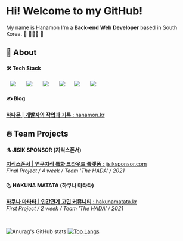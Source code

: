 # Hi! Welcome to my GitHub!
My name is Hanamon I'm a **Back-end Web Developer** based in South Korea. 👋 🧑🏻‍💻 🌳

## 🦉 About

#### 🛠 Tech Stack
<p>
  <img src="http://img.shields.io/badge/-HTML5-DD4B25?style=for-the-badge&logo=HTML5&logoColor=white"
       style="height: auto; margin-left: 10px; margin-right: 10px;"/>&nbsp
  <img src="http://img.shields.io/badge/-Javascript-F7DF1E?style=for-the-badge&logo=Javascript&logoColor=black"
       style="height: auto; margin-left: 10px; margin-right: 10px;"/>&nbsp
  <img src="http://img.shields.io/badge/-Nodejs-339933?style=for-the-badge&logo=Node.js&logoColor=white"
       style="height: auto; margin-left: 10px; margin-right: 10px;"/>&nbsp 
  <img src="http://img.shields.io/badge/-Express-373737?style=for-the-badge&logo=Express&logoColor=white"
       style="height: auto; margin-left: 10px; margin-right: 10px;"/>
  <img src="http://img.shields.io/badge/-Sequelize-00AFEE?style=for-the-badge&logo=Sequelize&logoColor=white"
       style="height: auto; margin-left: 10px; margin-right: 10px;"/>&nbsp
  <img src="http://img.shields.io/badge/-MySQL-4479A1?style=for-the-badge&logo=MySQL&logoColor=white"
       style="height: auto; margin-left: 10px; margin-right: 10px;"/>&nbsp
</p>

#### ✍️ Blog
[**하나몬** | **개발자의 작업과 기록** : hanamon.kr](https://hanamon.kr)

## 🔥 Team Projects

#### ⚗️ JISIK SPONSOR (지식스폰서)
[**지식스폰서** | **연구지식 특화 크라우드 플랫폼** : jisiksponsor.com](https://jisiksponsor.com)  
_Final Project / 4 week / Team 'The HADA' / 2021_

#### 🌜 HAKUNA MATATA (하쿠나 마타타)
[**하쿠나 마타타** | **인간관계 고민 커뮤니티** : hakunamatata.kr](https://hakunamatata.kr)  
_First Project / 2 week / Team 'The HADA' / 2021_

<br>

![Anurag's GitHub stats](https://github-readme-stats.vercel.app/api?username=hanamon&count_private=true&show_icons=true&theme=cobalt&icon_color=78D9F8)
[![Top Langs](https://github-readme-stats.vercel.app/api/top-langs/?username=hanamon&layout=compact&card_width=445&hide=hack&exclude_repo=WP-Hanamon-Site,defective-speaker,im-sprint-calculator,im-sprint-query-selector&theme=cobalt)](https://github.com/hanamon/github-readme-stats)
